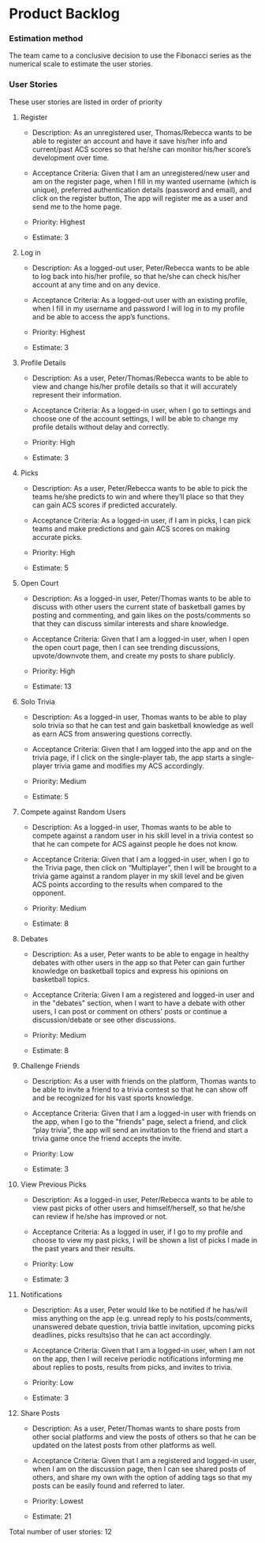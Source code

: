 # Product Backlog

### Estimation method
The team came to a conclusive decision to use the Fibonacci series as the numerical scale to estimate the user stories.

### User Stories

These user stories are listed in order of priority

1. Register
    * Description: 
    As an unregistered user, Thomas/Rebecca wants to be able to register an account and have it save his/her info and current/past ACS scores so that he/she can monitor his/her score’s development over time.

    * Acceptance Criteria: 
    Given that I am an unregistered/new user and am on the register page, when I fill in my wanted username (which is unique), preferred authentication details (password and email), and click on the register button, The app will register me as a user and send me to the home page.
    * Priority: Highest
    * Estimate: 3
2. Log in
    * Description: 
    As a logged-out user, Peter/Rebecca wants to be able to log back into his/her profile, so that he/she can check his/her account at any time and on any device.

    * Acceptance Criteria: 
    As a logged-out user with an existing profile, when I fill in my username and password I will log in to my profile and be able to access the app’s functions.
    * Priority: Highest
    * Estimate: 3
3. Profile Details
    * Description: 
    As a user, Peter/Thomas/Rebecca wants to be able to view and change his/her profile details so that it will accurately represent their information.

    * Acceptance Criteria: 
    As a logged-in user, when I go to settings and choose one of the account settings, I will be able to change my profile details without delay and correctly.
    * Priority: High
    * Estimate: 3
    
4. Picks
    * Description: 
    As a user, Peter/Rebecca wants to be able to pick the teams he/she predicts to win and where they’ll place so that they can gain ACS scores if predicted accurately.

    * Acceptance Criteria: 
    As a logged-in user, if I am in picks, I can pick teams and make predictions and gain ACS scores on making accurate picks.
    * Priority: High
    * Estimate: 5
5.  Open Court
    * Description: 
    As a logged-in user, Peter/Thomas wants to be able to discuss with other users the current state of basketball games by posting and commenting, and gain likes on the posts/comments so that they can discuss similar interests and share knowledge.

    * Acceptance Criteria: 
    Given that I am a logged-in user, when I open the open court page, then I can see trending discussions, upvote/downvote them, and create my posts to share publicly.
    * Priority: High
    * Estimate: 13
6.  Solo Trivia
    * Description: 
    As a logged-in user, Thomas wants to be able to play solo trivia so that he can test and gain basketball knowledge as well as earn ACS from answering questions correctly.

    * Acceptance Criteria:
    Given that I am logged into the app and on the trivia page, if I click on the single-player tab, the app starts a single-player trivia game and modifies my ACS accordingly.
    * Priority: Medium
    * Estimate: 5
7.  Compete against Random Users
    * Description:
    As a logged-in user, Thomas wants to be able to compete against a random user in his skill level in a trivia contest so that he can compete for ACS against people he does not know.

    * Acceptance Criteria: 
    Given that I am a logged-in user, when I go to the Trivia page, then click on “Multiplayer”, then I will be brought to a trivia game against a random player in my skill level and be given ACS points according to the results when compared to the opponent.
    * Priority: Medium
    * Estimate: 8
8. Debates
    * Description: 
    As a user, Peter wants to be able to engage in healthy debates with other users in the app so that Peter can gain further knowledge on basketball topics and express his opinions on basketball topics.

    * Acceptance Criteria: 
    Given I am a registered and logged-in user and in the "debates" section, when I want to have a debate with other users, I can post or comment on others' posts or continue a discussion/debate or see other discussions.
    * Priority: Medium
    * Estimate: 8
9. Challenge Friends
    * Description: 
    As a user with friends on the platform, Thomas wants to be able to invite a friend to a trivia contest so that he can show off and be recognized for his vast sports knowledge.

    * Acceptance Criteria: 
    Given that I am a logged-in user with friends on the app, when I go to the "friends" page, select a friend, and click “play trivia”, the app will send an invitation to the friend and start a trivia game once the friend accepts the invite.
    * Priority: Low
    * Estimate: 3
10. View Previous Picks
    * Description: 
    As a logged-in user, Peter/Rebecca wants to be able to view past picks of other users and himself/herself, so that he/she can review if he/she has improved or not.

    * Acceptance Criteria: As a logged in user, if I go to my profile and choose to view my past picks, I will be shown a list of picks I made in the past years and their results.
    * Priority: Low
    * Estimate: 3
11. Notifications
    * Description: 
    As a user, Peter would like to be notified if he has/will miss anything on the app (e.g. unread reply to his posts/comments, unanswered debate question, trivia battle invitation, upcoming picks deadlines, picks results)so that he can act accordingly.


    * Acceptance Criteria: 
    Given that I am a logged-in user, when I am not on the app, then I will receive periodic notifications informing me about replies to posts, results from picks, and invites to trivia.

    * Priority: Low
    * Estimate: 3
12. Share Posts
    * Description: 
    As a user, Peter/Thomas wants to share posts from other social platforms and view the posts of others so that he can be updated on the latest posts from other platforms as well.

    * Acceptance Criteria: 
    Given that I am a registered and logged-in user,  when I am on the discussion page, then I can see shared posts of others, and share my own with the option of adding tags so that my posts can be easily found and referred to later.
    * Priority: Lowest
    * Estimate: 21

Total number of user stories: 12
